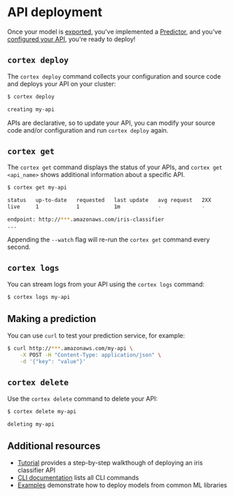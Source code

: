 # API deployment

Once your model is [exported](exporting.md), you've implemented a [Predictor](predictors.md), and you've [configured your API](api-configuration.md), you're ready to deploy!

## `cortex deploy`

The `cortex deploy` command collects your configuration and source code and deploys your API on your cluster:

```bash
$ cortex deploy

creating my-api
```

APIs are declarative, so to update your API, you can modify your source code and/or configuration and run `cortex deploy` again.

## `cortex get`

The `cortex get` command displays the status of your APIs, and `cortex get <api_name>` shows additional information about a specific API.

```bash
$ cortex get my-api

status   up-to-date   requested   last update   avg request   2XX
live     1            1           1m            -             -

endpoint: http://***.amazonaws.com/iris-classifier
...
```

Appending the `--watch` flag will re-run the `cortex get` command every second.

## `cortex logs`

You can stream logs from your API using the `cortex logs` command:

```bash
$ cortex logs my-api
```

## Making a prediction

You can use `curl` to test your prediction service, for example:

```bash
$ curl http://***.amazonaws.com/my-api \
    -X POST -H "Content-Type: application/json" \
    -d '{"key": "value"}'
```

## `cortex delete`

Use the `cortex delete` command to delete your API:

```bash
$ cortex delete my-api

deleting my-api
```

## Additional resources

<!-- CORTEX_VERSION_MINOR -->
* [Tutorial](../../examples/sklearn/iris-classifier/README.md) provides a step-by-step walkthough of deploying an iris classifier API
* [CLI documentation](../miscellaneous/cli.md) lists all CLI commands
* [Examples](https://github.com/cortexlabs/cortex/tree/0.18/examples) demonstrate how to deploy models from common ML libraries

